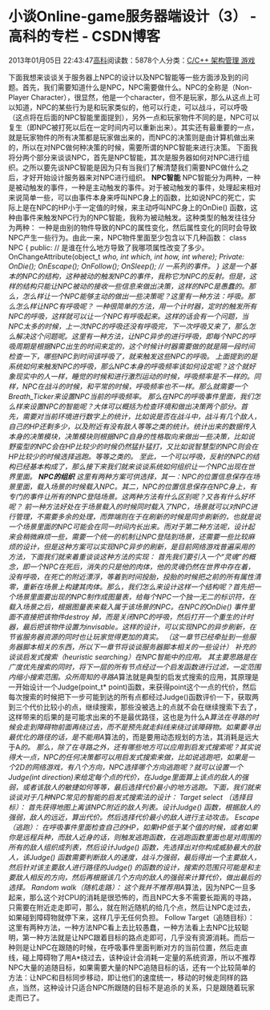 
# 小谈Online-game服务器端设计（3） - 高科的专栏 - CSDN博客

2013年01月05日 22:43:47[高科](https://me.csdn.net/pbymw8iwm)阅读数：5878个人分类：[C/C++																](https://blog.csdn.net/pbymw8iwm/article/category/910215)[架构管理																](https://blog.csdn.net/pbymw8iwm/article/category/1219853)[游戏																](https://blog.csdn.net/pbymw8iwm/article/category/1252249)[
							](https://blog.csdn.net/pbymw8iwm/article/category/1219853)
[
																								](https://blog.csdn.net/pbymw8iwm/article/category/910215)


下面我想来谈谈关于服务器上NPC的设计以及NPC智能等一些方面涉及到的问题。首先，我们需要知道什么是NPC，NPC需要做什么。NPC的全称是（Non-Player Character），很显然，他是一个character，但不是玩家，那么从这点上可以知道，NPC的某些行为是和玩家类似的，他可以行走，可以战斗，可以呼吸（这点将在后面的NPC智能里面提到），另外一点和玩家物件不同的是，NPC可以复生（即NPC被打死以后在一定时间内可以重新出来）。其实还有最重要的一点，就是玩家物件的所有决策都是玩家做出来的，而NPC的决策则是由计算机做出来的，所以在对NPC做何种决策的时候，需要所谓的NPC智能来进行决策。
下面我将分两个部分来谈谈NPC，首先是NPC智能，其次是服务器如何对NPC进行组织。之所以要先谈NPC智能是因为只有当我们了解清楚我们需要NPC做什么之后，才好开始设计服务器来对NPC进行组织。
**NPC智能**
NPC智能分为两种，一种是被动触发的事件，一种是主动触发的事件。对于被动触发的事件，处理起来相对来说简单一些，可以由事件本身来呼叫NPC身上的函数，比如说NPC的死亡，实际上是在NPC的HP小于一定值的时候，来主动呼叫NPC身上的OnDie() 函数，这种由事件来触发NPC行为的NPC智能，我称为被动触发。这种类型的触发往往分为两种：
一种是由别的物件导致的NPC的属性变化，然后属性变化的同时会导致NPC产生一些行为。由此一来，NPC物件里面至少包含以下几种函数：
class NPC {
public:
// 是谁在什么地方导致了我哪项属性改变了多少。
OnChangeAttribute(object_t *who, int which, int how, int where);
Private:
OnDie();
OnEscape();
OnFollow();
OnSleep();
// 一系列的事件。
}
这是一个基本的NPC的结构，这种被动的触发NPC的事件，我称它为NPC的反射。但是，这样的结构只能让NPC被动的接收一些信息来做出决策，这样的NPC是愚蠢的。那么，怎么样让一个NPC能够主动的做出一些决策呢？这里有一种方法：呼吸。那么怎么样让NPC有呼吸呢？
一种很简单的方法，用一个计时器，定时的触发所有NPC的呼吸，这样就可以让一个NPC有呼吸起来。这样的话会有一个问题，当NPC太多的时候，上一次NPC的呼吸还没有呼吸完，下一次呼吸又来了，那么怎么解决这个问题呢。这里有一种方法，让NPC异步的进行呼吸，即每个NPC的呼吸周期是根据NPC出生的时间来定的，这个时候计时器需要做的就是隔一段时间检查一下，哪些NPC到时间该呼吸了，就来触发这些NPC的呼吸。
上面提到的是系统如何来触发NPC的呼吸，那么NPC本身的呼吸频率该如何设定呢？这个就好象现实中的人一样，睡觉的时候和进行激烈运动的时候，呼吸频率是不一样的。同样，NPC在战斗的时候，和平常的时候，呼吸频率也不一样。那么就需要一个Breath_Ticker来设置NPC当前的呼吸频率。
那么在NPC的呼吸事件里面，我们怎么样来设置NPC的智能呢？大体可以概括为检查环境和做出决策两个部分。首先，需要对当前环境进行数字上的统计，比如说是否在战斗中，战斗有几个敌人，自己的HP还剩多少，以及附近有没有敌人等等之类的统计。统计出来的数据传入本身的决策模块，决策模块则根据NPC自身的性格取向来做出一些决策，比如说野蛮型的NPC会在HP比较少的时候仍然猛扑猛打，又比如说智慧型的NPC则会在HP比较少的时候选择逃跑。等等之类的。
至此，一个可以呼吸，反射的NPC的结构已经基本构成了，那么接下来我们就来谈谈系统如何组织让一个NPC出现在世界里面。
**NPC的组织**
这里有两种方案可供选择，其一：NPC的位置信息保存在场景里面，载入场景的时候载入NPC。其二，NPC的位置信息保存在NPC身上，有专门的事件让所有的NPC登陆场景。这两种方法有什么区别呢？又各有什么好坏呢？
前一种方法好处在于场景载入的时候同时载入了NPC，场景就可以对NPC进行管理，不需要多余的处理，而弊端则在于在刷新的时候是同步刷新的，也就是说一个场景里面的NPC可能会在同一时间内长出来。而对于第二种方法呢，设计起来会稍微麻烦一些，需要一个统一的机制让NPC登陆到场景，还需要一些比较麻烦的设计，但是这种方案可以实现NPC异步的刷新，是目前网络游戏普遍采用的方法，下面我们就来着重谈谈这种方法的实现：
首先我们要引入一个“灵魂”的概念，即一个NPC在死后，消失的只是他的肉体，他的灵魂仍然在世界中存在着，没有呼吸，在死亡的附近漂浮，等着到时间投胎，投胎的时候把之前的所有属性清零，重新在场景上构建其肉体。那么，我们怎么来设计这样一个结构呢？首先把一个场景里面要出现的NPC制作成图量表，给每个NPC一个独一无二的标识符，在载入场景之后，根据图量表来载入属于该场景的NPC。在NPC的OnDie() 事件里面不直接把该物件destroy 掉，而是关闭NPC的呼吸，然后打开一个重生的计时器，最后把该物件设置为invisable。这样的设计，可以实现NPC的异步刷新，在节省服务器资源的同时也让玩家觉得更加的真实。
（这一章节已经牵扯到一些服务器脚本相关的东西，所以下一章节将谈谈服务器脚本相关的一些设计）
补充的谈谈启发式搜索（heuristic searching）在NPC智能中的应用。
其主要思路是在广度优先搜索的同时，将下一层的所有节点经过一个启发函数进行过滤，一定范围内缩小搜索范围。众所周知的寻路A*算法就是典型的启发式搜索的应用，其原理是一开始设计一个Judge(point_t* point)函数，来获得point这个一点的代价，然后每次搜索的时候把下一步可能到达的所有点都经过Judge()函数评价一下，获取两到三个代价比较小的点，继续搜索，那些没被选上的点就不会在继续搜索下去了，这样带来的后果的是可能求出来的不是最优路径，这也是为什么A*算法在寻路的时候会走到障碍物前面再绕过去，而不是预先就走斜线来绕过该障碍物。如果要寻出最优化的路径的话，是不能用A*算法的，而是要用动态规划的方法，其消耗是远大于A*的。
那么，除了在寻路之外，还有哪些地方可以应用到启发式搜索呢？其实说得大一点，NPC的任何决策都可以用启发式搜索来做，比如说逃跑吧，如果是一个2D的网络游戏，有八个方向，NPC选择哪个方向逃跑呢？就可以设置一个Judge(int direction)来给定每个点的代价，在Judge里面算上该点的敌人的强弱，或者该敌人的敏捷如何等等，最后选择代价最小的地方逃跑。下面，我们就来谈谈对于几种NPC常见的智能的启发式搜索法的设计：
Target select （选择目标）：
首先获得地图上离该NPC附近的敌人列表。设计Judge() 函数，根据敌人的强弱，敌人的远近，算出代价。然后选择代价最小的敌人进行主动攻击。
Escape（逃跑）：
在呼吸事件里面检查自己的HP，如果HP低于某个值的时候，或者如果你是远程兵种，而敌人近身的话，则触发逃跑函数，在逃跑函数里面也是对周围的所有的敌人组织成列表，然后设计Judge() 函数，先选择出对你构成威胁最大的敌人，该Judge() 函数需要判断敌人的速度，战斗力强弱，最后得出一个主要敌人，然后针对该主要敌人进行路径的Judge() 的函数的设计，搜索的范围只可能是和主要敌人相反的方向，然后再根据该几个方向的敌人的强弱来计算代价，做出最后的选择。
Random walk（随机走路）：
这个我并不推荐用A*算法，因为NPC一旦多起来，那么这个对CPU的消耗是很恐怖的，而且NPC大多不需要长距离的寻路，只需要在附近走走即可，那么，就在附近随机的给几个点，然后让NPC走过去，如果碰到障碍物就停下来，这样几乎无任何负担。
Follow Target（追随目标）：
这里有两种方法，一种方法NPC看上去比较愚蠢，一种方法看上去NPC比较聪明，第一种方法就是让NPC跟着目标的路点走即可，几乎没有资源消耗。而后一种则是让NPC在跟随的时候，在呼吸事件里面判断对方的当前位置，然后走直线，碰上障碍物了用A*绕过去，该种设计会消耗一定量的系统资源，所以不推荐NPC大量的追随目标，如果需要大量的NPC追随目标的话，还有一个比较简单的方法：让NPC和目标同步移动，即让他们的速度统一，移动的时候走同样的路点，当然，这种设计只适合NPC所跟随的目标不是追杀的关系，只是跟随着玩家走而已了。

